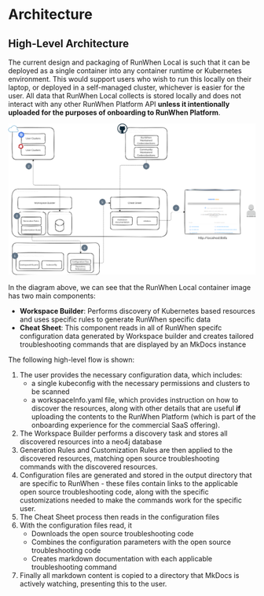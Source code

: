 # Architecture 

## High-Level Architecture 
The current design and packaging of RunWhen Local is such that it can be deployed as a single container into any container runtime or Kubernetes environment. This would support users who wish to run this locally on their laptop, or deployed in a self-managed cluster, whichever is easier for the user. All data that RunWhen Local collects is stored locally and does not interact with any other RunWhen Platform API **unless it intentionally uploaded for the purposes of onboarding to RunWhen Platform**. 

![](../assets/architecture-high-level.png)

In the diagram above, we can see that the RunWhen Local container image has two main components: 
- **Workspace Builder**: Performs discovery of Kubernetes based resources and uses specific rules to generate RunWhen specific data
- **Cheat Sheet**: This component reads in all of RunWhen specifc configuration data generated by Workspace builder and creates tailored troubleshooting commands that are displayed by an MkDocs instance


The following high-level flow is shown: 
1. The user provides the necessary configuration data, which includes: 
    - a single kubeconfig with the necessary permissions and clusters to be scanned
    - a workspaceInfo.yaml file, which provides instruction on how to discover the resources, along with other details that are useful **if** uploading the contents to the RunWhen Platform (which is part of the onboarding experience for the commercial SaaS offering). 
2. The Workspace Builder performs a discovery task and stores all discovered resources into a neo4j database
3. Generation Rules and Customization Rules are then applied to the discovered resources, matching open source troubleshooting commands with the discovered resources. 
4. Configuration files are generated and stored in the output directory that are specific to RunWhen - these files contain links to the applicable open source troubleshooting code, along with the specific customizations needed to make the commands work for the specific user. 
5. The Cheat Sheet process then reads in the configuration files
6. With the configuration files read, it 
    - Downloads the open source troubleshooting code
    - Combines the configuration parameters with the open source troubleshooting code
    - Creates markdown documentation with each applicable troubleshooting command
6. Finally all markdown content is copied to a directory that MkDocs is actively watching, presenting this to the user.  

